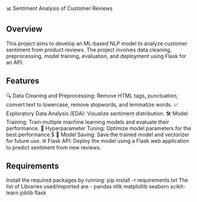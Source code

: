 📊 Sentiment Analysis of Customer Reviews
## Overview
This project aims to develop an ML-based NLP model to analyze customer sentiment from product reviews. The project involves data cleaning, preprocessing, model training, evaluation, and deployment using Flask for an API.
## Features
🔍 Data Cleaning and Preprocessing: Remove HTML tags, punctuation, convert text to lowercase, remove stopwords, and lemmatize words.
📈 Exploratory Data Analysis (EDA): Visualize sentiment distribution.
🛠️ Model Training: Train multiple machine learning models and evaluate their performance.
🎯 Hyperparameter Tuning: Optimize model parameters for the best performance.$
💾 Model Saving: Save the trained model and vectorizer for future use.
🌐 Flask API: Deploy the model using a Flask web application to predict sentiment from new reviews.

## Requirements
Install the required packages by running: pip install -r requirements.txt
 The list of Libraries used/imported are -
pandas
nltk
matplotlib
seaborn
scikit-learn
joblib
flask
